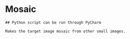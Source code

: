 # Mosaic 

    ## Python script can be run through PyCharm

    Makes the target image mosaic from other small images.
